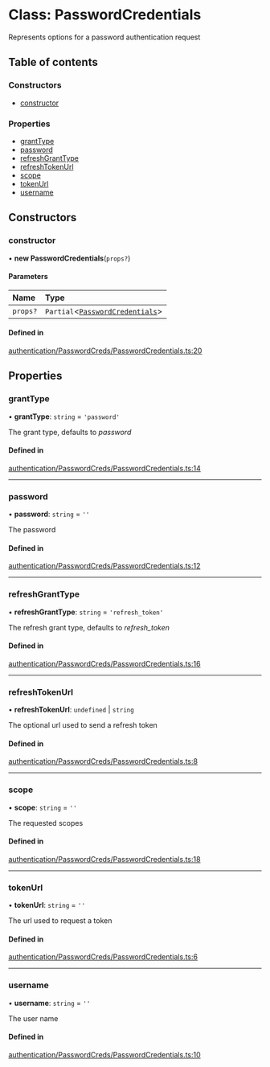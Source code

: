 # Class: PasswordCredentials

Represents options for a password authentication request

## Table of contents

### Constructors

- [constructor](../wiki/PasswordCredentials#constructor)

### Properties

- [grantType](../wiki/PasswordCredentials#granttype)
- [password](../wiki/PasswordCredentials#password)
- [refreshGrantType](../wiki/PasswordCredentials#refreshgranttype)
- [refreshTokenUrl](../wiki/PasswordCredentials#refreshtokenurl)
- [scope](../wiki/PasswordCredentials#scope)
- [tokenUrl](../wiki/PasswordCredentials#tokenurl)
- [username](../wiki/PasswordCredentials#username)

## Constructors

### constructor

• **new PasswordCredentials**(`props?`)

#### Parameters

| Name | Type |
| :------ | :------ |
| `props?` | `Partial`<[`PasswordCredentials`](../wiki/PasswordCredentials)\> |

#### Defined in

[authentication/PasswordCreds/PasswordCredentials.ts:20](https://github.com/flexbase-eng/http-client-middleware/blob/9e54f5b/src/authentication/PasswordCreds/PasswordCredentials.ts#L20)

## Properties

### grantType

• **grantType**: `string` = `'password'`

The grant type, defaults to *password*

#### Defined in

[authentication/PasswordCreds/PasswordCredentials.ts:14](https://github.com/flexbase-eng/http-client-middleware/blob/9e54f5b/src/authentication/PasswordCreds/PasswordCredentials.ts#L14)

___

### password

• **password**: `string` = `''`

The password

#### Defined in

[authentication/PasswordCreds/PasswordCredentials.ts:12](https://github.com/flexbase-eng/http-client-middleware/blob/9e54f5b/src/authentication/PasswordCreds/PasswordCredentials.ts#L12)

___

### refreshGrantType

• **refreshGrantType**: `string` = `'refresh_token'`

The refresh grant type, defaults to *refresh_token*

#### Defined in

[authentication/PasswordCreds/PasswordCredentials.ts:16](https://github.com/flexbase-eng/http-client-middleware/blob/9e54f5b/src/authentication/PasswordCreds/PasswordCredentials.ts#L16)

___

### refreshTokenUrl

• **refreshTokenUrl**: `undefined` \| `string`

The optional url used to send a refresh token

#### Defined in

[authentication/PasswordCreds/PasswordCredentials.ts:8](https://github.com/flexbase-eng/http-client-middleware/blob/9e54f5b/src/authentication/PasswordCreds/PasswordCredentials.ts#L8)

___

### scope

• **scope**: `string` = `''`

The requested scopes

#### Defined in

[authentication/PasswordCreds/PasswordCredentials.ts:18](https://github.com/flexbase-eng/http-client-middleware/blob/9e54f5b/src/authentication/PasswordCreds/PasswordCredentials.ts#L18)

___

### tokenUrl

• **tokenUrl**: `string` = `''`

The url used to request a token

#### Defined in

[authentication/PasswordCreds/PasswordCredentials.ts:6](https://github.com/flexbase-eng/http-client-middleware/blob/9e54f5b/src/authentication/PasswordCreds/PasswordCredentials.ts#L6)

___

### username

• **username**: `string` = `''`

The user name

#### Defined in

[authentication/PasswordCreds/PasswordCredentials.ts:10](https://github.com/flexbase-eng/http-client-middleware/blob/9e54f5b/src/authentication/PasswordCreds/PasswordCredentials.ts#L10)
